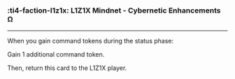 ### :ti4-faction-l1z1x: __L1Z1X Mindnet - Cybernetic Enhancements Ω__

---
When you gain command tokens during the status phase:

Gain 1 additional command token.

Then, return this card to the L1Z1X player.